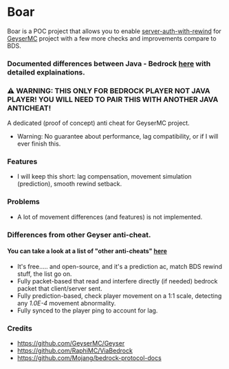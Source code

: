# Boar

Boar is a POC project that allows you to enable [server-auth-with-rewind](https://github.com/Mojang/bedrock-protocol-docs/blob/main/additional_docs/ConfiguringAntiCheat.md) for 
[GeyserMC](https://github.com/GeyserMC/Geyser) project with a few more checks and improvements compare to BDS.

### Documented differences between Java - Bedrock [here](https://github.com/Oryxel/Boar/blob/new-engine/DIFFERENCES_WIKI.md) with detailed explainations.

### ⚠️ WARNING: THIS ONLY FOR BEDROCK PLAYER NOT JAVA PLAYER! YOU WILL NEED TO PAIR THIS WITH ANOTHER JAVA ANTICHEAT!
A dedicated (proof of concept) anti cheat for GeyserMC project.
- Warning: No guarantee about performance, lag compatibility, or if I will ever finish this.

### Features
- I will keep this short: lag compensation, movement simulation (prediction), smooth rewind setback.

### Problems
- A lot of movement differences (and features) is not implemented.

### Differences from other Geyser anti-cheat.
#### You can take a look at a list of "other anti-cheats" [here](https://geysermc.org/wiki/geyser/anticheat-compatibility/)
- It's free..... and open-source, and it's a prediction ac, match BDS rewind stuff, the list go on.
- Fully packet-based that read and interfere directly (if needed) bedrock packet that client/server sent.
- Fully prediction-based, check player movement on a 1:1 scale, detecting any *1.0E-4* movement abnormality.
- Fully synced to the player ping to account for lag.

### Credits
- https://github.com/GeyserMC/Geyser
- https://github.com/RaphiMC/ViaBedrock
- https://github.com/Mojang/bedrock-protocol-docs